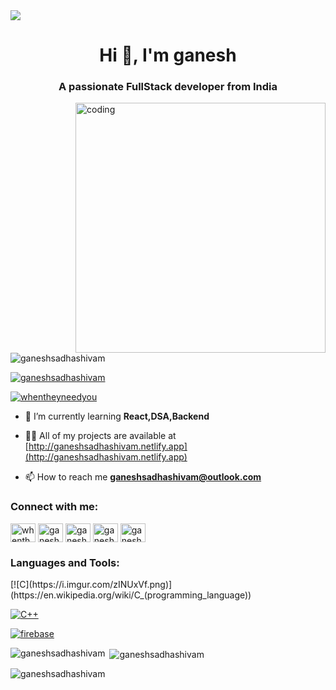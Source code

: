 
<img src="https://www.conceptseating.com/wp-content/uploads/2021/01/Market-Programming-Banner.jpg">

<h1 align="center">Hi 👋, I'm ganesh</h1>
<h3 align="center">A passionate FullStack  developer from India</h3>

<img align="right" alt="coding" width="400" src="https://www.google.com/url?sa=i&url=https%3A%2F%2Fwww.digitalsolutionservices.com%2Fweb-development.html&psig=AOvVaw1bEwTBXglVJ6aMW_k50jaI&ust=1670351272649000&source=images&cd=vfe&ved=0CBAQjRxqFwoTCKipmcSN4_sCFQAAAAAdAAAAABAX.gif">

<p align="left"> <img src="https://komarev.com/ghpvc/?username=ganeshsadhashivam&label=Profile%20views&color=0e75b6&style=flat" alt="ganeshsadhashivam" /> </p>

<p align="left"> <a href="https://github.com/ryo-ma/github-profile-trophy"><img src="https://github-profile-trophy.vercel.app/?username=ganeshsadhashivam" alt="ganeshsadhashivam" /></a> </p>

<p align="left"> <a href="https://twitter.com/whentheyneedyou" target="blank"><img src="https://img.shields.io/twitter/follow/whentheyneedyou?logo=twitter&style=for-the-badge" alt="whentheyneedyou" /></a> </p>

- 🌱 I’m currently learning **React,DSA,Backend**

- 👨‍💻 All of my projects are available at [http://ganeshsadhashivam.netlify.app](http://ganeshsadhashivam.netlify.app)

- 📫 How to reach me **ganeshsadhashivam@outlook.com**

<h3 align="left">Connect with me:</h3>
<p align="left">
<a href="https://twitter.com/whentheyneedyou" target="blank"><img align="center" src="https://raw.githubusercontent.com/rahuldkjain/github-profile-readme-generator/master/src/images/icons/Social/twitter.svg" alt="whentheyneedyou" height="30" width="40" /></a>
<a href="https://linkedin.com/in/ganesh-sadhashivam" target="blank"><img align="center" src="https://raw.githubusercontent.com/rahuldkjain/github-profile-readme-generator/master/src/images/icons/Social/linked-in-alt.svg" alt="ganesh-sadhashivam" height="30" width="40" /></a>
<a href="https://www.hackerrank.com/ganeshsadhashiv1" target="blank"><img align="center" src="https://raw.githubusercontent.com/rahuldkjain/github-profile-readme-generator/master/src/images/icons/Social/hackerrank.svg" alt="ganeshsadhashiv1" height="30" width="40" /></a>
<a href="https://www.leetcode.com/ganeshsadhashivam" target="blank"><img align="center" src="https://raw.githubusercontent.com/rahuldkjain/github-profile-readme-generator/master/src/images/icons/Social/leet-code.svg" alt="ganeshsadhashivam" height="30" width="40" /></a>
<a href="https://auth.geeksforgeeks.org/user/ganeshsad0y50" target="blank"><img align="center" src="https://raw.githubusercontent.com/rahuldkjain/github-profile-readme-generator/master/src/images/icons/Social/geeks-for-geeks.svg" alt="ganeshsad0y50" height="30" width="40" /></a>
</p>

<h3 align="left">Languages and Tools:</h3>
<p align="left"> 
[![C](https://i.imgur.com/zINUxVf.png)](https://en.wikipedia.org/wiki/C_(programming_language))
  
  [![C++](https://i.imgur.com/Ao2P8iG.png)](https://isocpp.org/)
  
  
  [![firebase](https://cdn4.iconfinder.com/data/icons/google-i-o-2016/512/google_firebase-2-128.png)](https://firebase.google.com/)
  
  
  
  
  
  
  
</p>


<p><img align="left" src="https://github-readme-stats.vercel.app/api/top-langs?username=ganeshsadhashivam&show_icons=true&locale=en&layout=compact" alt="ganeshsadhashivam" /></p>

<p>&nbsp;<img align="center" src="https://github-readme-stats.vercel.app/api?username=ganeshsadhashivam&show_icons=true&locale=en" alt="ganeshsadhashivam" /></p>

<p><img align="center" src="https://github-readme-streak-stats.herokuapp.com/?user=ganeshsadhashivam&" alt="ganeshsadhashivam" /></p>
